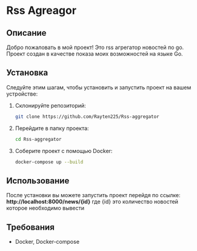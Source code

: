 # Rss Agreagor

## Описание
Добро пожаловать в мой проект! Это rss агрегатор новостей по go. Проект создан в качестве показа моих возможностей на языке Go.

## Установка
Следуйте этим шагам, чтобы установить и запустить проект на вашем устройстве:

1. Склонируйте репозиторий:
   ```bash
   git clone https://github.com/Rayten225/Rss-aggregator
   ```
2. Перейдите в папку проекта:
   ```bash
   cd Rss-aggregator
   ```
3. Соберите проект с помощью Docker:
   ```bash
   docker-compose up --build
   ```
   
## Использование
После установки вы можете запустить проект перейдя по ссылке: **http://localhost:8000/news/{id}** где {id} это количество новостей которое необходимо вывести

## Требования
- Docker, Docker-compose

